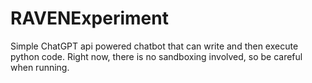 # RAVENExperiment
Simple ChatGPT api powered chatbot that can write and then execute python code.
Right now, there is no sandboxing involved, so be careful when running.
